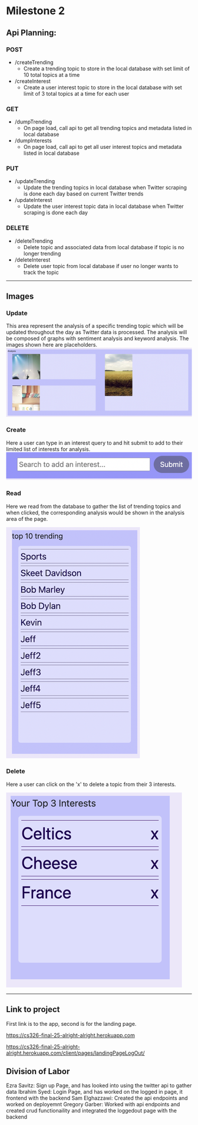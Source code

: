 # Milestone 2

## Api Planning:

### POST

- /createTrending
  - Create a trending topic to store in the local database with set limit of 10 total topics at a time
- /createInterest
  - Create a user interest topic to store in the local database with set limit of 3 total topics at a time for each user

### GET

- /dumpTrending
  - On page load, call api to get all trending topics and metadata listed in local database
- /dumpInterests
  - On page load, call api to get all user interest topics and metadata listed in local database

### PUT

- /updateTrending
  - Update the trending topics in local database when Twitter scraping is done each day based on current Twitter trends
- /updateInterest
  - Update the user interest topic data in local database when Twitter scraping is done each day

### DELETE

- /deleteTrending
  - Delete topic and associated data from local database if topic is no longer trending
- /deleteInterest
  - Delete user topic from local database if user no longer wants to track the topic

---

## Images

### Update

This area represent the analysis of a specific trending topic which will be updated throughout the day as Twitter data is processed. The analysis will be composed of graphs with sentiment analysis and keyword analysis. The images shown here are placeholders.
![Update](./Screen%20Shot%202022-04-19%20at%201.35.34%20PM.png)

### Create

Here a user can type in an interest query to and hit submit to add to their limited list of interests for analysis.
![Create](./Screen%20Shot%202022-04-19%20at%201.36.15%20PM.png)

### Read

Here we read from the database to gather the list of trending topics and when clicked, the corresponding analysis would be shown in the analysis area of the page.

![Read](./Screen%20Shot%202022-04-19%20at%201.36.34%20PM.png)

### Delete

Here a user can click on the 'x' to delete a topic from their 3 interests.

![Delete](./Screen%20Shot%202022-04-19%20at%201.38.54%20PM.png)

---

## Link to project
First link is to the app, second is for the landing page.

https://cs326-final-25-alright-alright.herokuapp.com

https://cs326-final-25-alright-alright.herokuapp.com/client/pages/landingPageLogOut/

## Division of Labor

Ezra Savitz: Sign up Page, and has looked into using the twitter api to gather data
Ibrahim Syed: Login Page, and has worked on the logged in page, it frontend with the backend
Sam Elghazzawi: Created the api endpoints and worked on deployemnt
Gregory Garber: Worked with api endpoints and created crud functionaility and integrated the loggedout page with the backend
